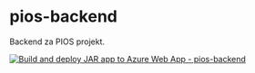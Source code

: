 # pios-backend
Backend za PIOS projekt.

[![Build and deploy JAR app to Azure Web App - pios-backend](https://github.com/nevenjakopcic/pios-backend/actions/workflows/main_pios-backend.yml/badge.svg)](https://github.com/nevenjakopcic/pios-backend/actions/workflows/main_pios-backend.yml)
